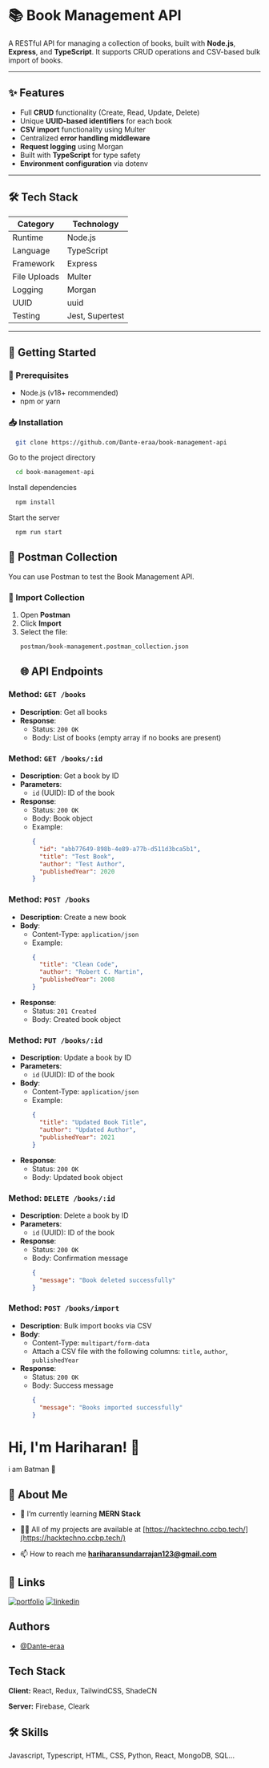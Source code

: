 # 📚 Book Management API

A RESTful API for managing a collection of books, built with **Node.js**, **Express**, and **TypeScript**. It supports CRUD operations and CSV-based bulk import of books.

---

## ✨ Features

- Full **CRUD** functionality (Create, Read, Update, Delete)
- Unique **UUID-based identifiers** for each book
- **CSV import** functionality using Multer
- Centralized **error handling middleware**
- **Request logging** using Morgan
- Built with **TypeScript** for type safety
- **Environment configuration** via dotenv

---

## 🛠️ Tech Stack

| Category     | Technology          |
|--------------|---------------------|
| Runtime      | Node.js             |
| Language     | TypeScript          |
| Framework    | Express             |
| File Uploads | Multer              |
| Logging      | Morgan              |
| UUID         | uuid                |
| Testing      | Jest, Supertest     |

---

## 🚀 Getting Started

### 🔧 Prerequisites

- Node.js (v18+ recommended)
- npm or yarn

### 📥 Installation

```bash
  git clone https://github.com/Dante-eraa/book-management-api
```

Go to the project directory

```bash
  cd book-management-api
```

Install dependencies

```bash
  npm install
```

Start the server

```bash
  npm run start
```
## 📘 Postman Collection

You can use Postman to test the Book Management API.

### 🧾 Import Collection

1. Open **Postman**
2. Click **Import**
3. Select the file:  
   ```bash
   postman/book-management.postman_collection.json 
   ```
   ## 🌐 API Endpoints

### Method: `GET /books`
- **Description**: Get all books
- **Response**:
  - Status: `200 OK`
  - Body: List of books (empty array if no books are present)

### Method: `GET /books/:id`
- **Description**: Get a book by ID
- **Parameters**: 
  - `id` (UUID): ID of the book
- **Response**:
  - Status: `200 OK`
  - Body: Book object
  - Example: 
    ```json
    {
      "id": "abb77649-898b-4e89-a77b-d511d3bca5b1",
      "title": "Test Book",
      "author": "Test Author",
      "publishedYear": 2020
    }
    ```

### Method: `POST /books`
- **Description**: Create a new book
- **Body**:
  - Content-Type: `application/json`
  - Example:
    ```json
    {
      "title": "Clean Code",
      "author": "Robert C. Martin",
      "publishedYear": 2008
    }
    ```
- **Response**:
  - Status: `201 Created`
  - Body: Created book object

### Method: `PUT /books/:id`
- **Description**: Update a book by ID
- **Parameters**:
  - `id` (UUID): ID of the book
- **Body**:
  - Content-Type: `application/json`
  - Example:
    ```json
    {
      "title": "Updated Book Title",
      "author": "Updated Author",
      "publishedYear": 2021
    }
    ```
- **Response**:
  - Status: `200 OK`
  - Body: Updated book object

### Method: `DELETE /books/:id`
- **Description**: Delete a book by ID
- **Parameters**:
  - `id` (UUID): ID of the book
- **Response**:
  - Status: `200 OK`
  - Body: Confirmation message
    ```json
    {
      "message": "Book deleted successfully"
    }
    ```

### Method: `POST /books/import`
- **Description**: Bulk import books via CSV
- **Body**:
  - Content-Type: `multipart/form-data`
  - Attach a CSV file with the following columns: `title`, `author`, `publishedYear`
- **Response**:
  - Status: `200 OK`
  - Body: Success message
    ```json
    {
      "message": "Books imported successfully"
    }
    ```

# Hi, I'm Hariharan! 👋
i am Batman 🤫

## 🚀 About Me
- 🌱 I’m currently learning **MERN Stack**

- 👨‍💻 All of my projects are available at [https://hacktechno.ccbp.tech/](https://hacktechno.ccbp.tech/)

- 📫 How to reach me **hariharansundarrajan123@gmail.com**


## 🔗 Links
[![portfolio](https://img.shields.io/badge/my_portfolio-000?style=for-the-badge&logo=ko-fi&logoColor=white)](https://hacktechno.ccbp.tech/)
[![linkedin](https://img.shields.io/badge/linkedin-0A66C2?style=for-the-badge&logo=linkedin&logoColor=white)](https://linkedin.com/in/hacktechno)


## Authors

- [@Dante-eraa](https://github.com/Dante-eraa)


## Tech Stack

**Client:** React, Redux, TailwindCSS, ShadeCN

**Server:** Firebase, Cleark

## 🛠 Skills
Javascript, Typescript, HTML, CSS, Python, React, MongoDB, SQL...

